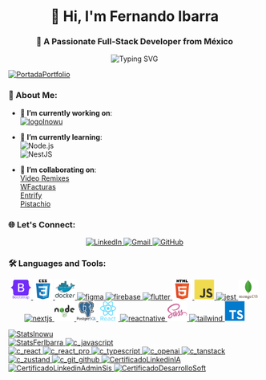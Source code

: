 <h1 align="center">👋 Hi, I'm Fernando Ibarra</h1>
<h3 align="center">🚀 A Passionate Full-Stack Developer from México</h3>

<p align="center">
  <img src="https://readme-typing-svg.herokuapp.com?font=Fira+Code&weight=600&size=24&pause=1000&color=F75C7E&center=true&vCenter=true&width=500&lines=Full-Stack+Developer;Open-Source+Enthusiast;Passionate+About+Tech+%26+Innovation" alt="Typing SVG" />
</p>

<a href="https://www.linkedin.com/in/feribarra1" target="_blank" rel="noreferrer"> <img src="https://i.imgur.com/qBeHqYl.png" alt="PortadaPortfolio" /> </a> <br/>

### 🌟 About Me:
- 🔭 **I’m currently working on**:  
  <a href="https://inowu.dev/" target="_blank" rel="noreferrer"> <img src="https://i.imgur.com/GI6sAoD.png" alt="logoInowu" /> </a>

- 🌱 **I’m currently learning**:  
  ![Node.js](https://img.shields.io/badge/-Node.js-339933?logo=node.js&logoColor=white&style=flat)  
  ![NestJS](https://img.shields.io/badge/-NestJS-E0234E?logo=nestjs&logoColor=white&style=flat)

- 👯 **I’m collaborating on**:  
  [Video Remixes](https://videoremixes.netlify.app/trends)  
  [WFacturas](https://wfacturas.com/folios)  
  [Entrify](https://www.entrify.mx/)  
  [Pistachio](https://www.pistachio.fi/)
  
### 🌐 Let's Connect:
<p align="center">
  <a href="https://www.linkedin.com/in/feribarra1/" target="_blank">
    <img src="https://img.shields.io/badge/LinkedIn-0077B5?logo=linkedin&logoColor=white&style=for-the-badge" alt="LinkedIn" />
  </a>
  <a href="mailto:Fernandooibarra@gmail.com" target="_blank">
    <img src="https://img.shields.io/badge/Gmail-D14836?logo=gmail&logoColor=white&style=for-the-badge" alt="Gmail" />
  </a>
  <a href="https://github.com/FeribarraInowu" target="_blank">
    <img src="https://img.shields.io/badge/GitHub-181717?logo=github&logoColor=white&style=for-the-badge" alt="GitHub" />
  </a>
</p>

### 🛠️ Languages and Tools:
<p align="center"> <a href="https://getbootstrap.com" target="_blank" rel="noreferrer"> <img src="https://raw.githubusercontent.com/devicons/devicon/master/icons/bootstrap/bootstrap-plain-wordmark.svg" alt="bootstrap" width="40" height="40"/> </a> <a href="https://www.w3schools.com/css/" target="_blank" rel="noreferrer"> <img src="https://raw.githubusercontent.com/devicons/devicon/master/icons/css3/css3-original-wordmark.svg" alt="css3" width="40" height="40"/> </a> <a href="https://www.docker.com/" target="_blank" rel="noreferrer"> <img src="https://raw.githubusercontent.com/devicons/devicon/master/icons/docker/docker-original-wordmark.svg" alt="docker" width="40" height="40"/> </a> <a href="https://www.figma.com/" target="_blank" rel="noreferrer"> <img src="https://www.vectorlogo.zone/logos/figma/figma-icon.svg" alt="figma" width="40" height="40"/> </a> <a href="https://firebase.google.com/" target="_blank" rel="noreferrer"> <img src="https://www.vectorlogo.zone/logos/firebase/firebase-icon.svg" alt="firebase" width="40" height="40"/> </a> <a href="https://flutter.dev" target="_blank" rel="noreferrer"> <img src="https://www.vectorlogo.zone/logos/flutterio/flutterio-icon.svg" alt="flutter" width="40" height="40"/> </a> <a href="https://www.w3.org/html/" target="_blank" rel="noreferrer"> <img src="https://raw.githubusercontent.com/devicons/devicon/master/icons/html5/html5-original-wordmark.svg" alt="html5" width="40" height="40"/> </a> <a href="https://developer.mozilla.org/en-US/docs/Web/JavaScript" target="_blank" rel="noreferrer"> <img src="https://raw.githubusercontent.com/devicons/devicon/master/icons/javascript/javascript-original.svg" alt="javascript" width="40" height="40"/> </a> <a href="https://jestjs.io" target="_blank" rel="noreferrer"> <img src="https://www.vectorlogo.zone/logos/jestjsio/jestjsio-icon.svg" alt="jest" width="40" height="40"/> </a> <a href="https://www.mongodb.com/" target="_blank" rel="noreferrer"> <img src="https://raw.githubusercontent.com/devicons/devicon/master/icons/mongodb/mongodb-original-wordmark.svg" alt="mongodb" width="40" height="40"/> </a> <a href="https://nextjs.org/" target="_blank" rel="noreferrer"> <img src="https://cdn.worldvectorlogo.com/logos/nextjs-2.svg" alt="nextjs" width="40" height="40"/> </a> <a href="https://nodejs.org" target="_blank" rel="noreferrer"> <img src="https://raw.githubusercontent.com/devicons/devicon/master/icons/nodejs/nodejs-original-wordmark.svg" alt="nodejs" width="40" height="40"/> </a> <a href="https://www.postgresql.org" target="_blank" rel="noreferrer"> <img src="https://raw.githubusercontent.com/devicons/devicon/master/icons/postgresql/postgresql-original-wordmark.svg" alt="postgresql" width="40" height="40"/> </a> <a href="https://reactjs.org/" target="_blank" rel="noreferrer"> <img src="https://raw.githubusercontent.com/devicons/devicon/master/icons/react/react-original-wordmark.svg" alt="react" width="40" height="40"/> </a> <a href="https://reactnative.dev/" target="_blank" rel="noreferrer"> <img src="https://reactnative.dev/img/header_logo.svg" alt="reactnative" width="40" height="40"/> </a> <a href="https://sass-lang.com" target="_blank" rel="noreferrer"> <img src="https://raw.githubusercontent.com/devicons/devicon/master/icons/sass/sass-original.svg" alt="sass" width="40" height="40"/> </a> <a href="https://tailwindcss.com/" target="_blank" rel="noreferrer"> <img src="https://www.vectorlogo.zone/logos/tailwindcss/tailwindcss-icon.svg" alt="tailwind" width="40" height="40"/> </a> <a href="https://www.typescriptlang.org/" target="_blank" rel="noreferrer"> <img src="https://raw.githubusercontent.com/devicons/devicon/master/icons/typescript/typescript-original.svg" alt="typescript" width="40" height="40"/> </a> </p>

<a href="https://www.github.com/FeribarraInowu" target="_blank" rel="noreferrer"> <img src="https://i.imgur.com/0Q0wNuB.png" alt="StatsInowu" /> </a> <br/>
<a href="https://www.github.com/Feribarra1" target="_blank" rel="noreferrer"> <img src="https://i.imgur.com/yhteFf2.png" alt="StatsFerIbarra" /> </a>
<a href="https://cursos.devtalles.com/certificates/0ukjpjpu3m" target="_blank" rel="noreferrer"> <img src="https://i.imgur.com/G0ct8M7.jpeg" alt="c_javascript" /> </a> <br/>
<a href="https://cursos.devtalles.com/certificates/1tufqctqtl" target="_blank" rel="noreferrer"> <img src="https://i.imgur.com/uOyBwvP.jpeg" alt="c_react" /> </a>
<a href="https://cursos.devtalles.com/certificates/6pal3nwfr8" target="_blank" rel="noreferrer"> <img src="https://i.imgur.com/WzpvI6C.jpeg" alt="c_react_pro" /> </a>
<a href="https://cursos.devtalles.com/certificates/hbll5frkg7" target="_blank" rel="noreferrer"> <img src="https://i.imgur.com/DgrWi3k.jpeg" alt="c_typescript" /> </a>
<a href="https://cursos.devtalles.com/certificates/hmg7rnngij" target="_blank" rel="noreferrer"> <img src="https://i.imgur.com/vbdUQvc.jpeg" alt="c_openai" /> </a>
<a href="https://cursos.devtalles.com/certificates/irg3nsjnzj" target="_blank" rel="noreferrer"> <img src="https://i.imgur.com/3OZvkWV.jpeg" alt="c_tanstack" /> </a>
<a href="https://cursos.devtalles.com/certificates/igzbv9zjly" target="_blank" rel="noreferrer"> <img src="https://i.imgur.com/dF9hMUJ.jpeg" alt="c_zustand" /> </a>
<a href="https://cursos.devtalles.com/certificates/60yhalceu6" target="_blank" rel="noreferrer"> <img src="https://i.imgur.com/1TU18ZR.jpeg" alt="c_git_github" /> </a>
<a href="https://www.linkedin.com/learning/certificates/557f513e7ac29edaff10120c047fcaa20e14f49ad5cb22ada78fb992a133c298" target="_blank" rel="noreferrer"> <img src="https://i.imgur.com/KZfZAxN.jpeg" alt="CertificadoLinkedinIA" /> </a>
<a href="https://www.linkedin.com/learning/certificates/6102dccfffdf2a7957f2b873e9b085e337a12fb2e79240241ce644d998838a5d?trk=share_certificate" target="_blank" rel="noreferrer"> <img src="https://i.imgur.com/j6bKiCz.jpeg" alt="CertificadoLinkedinAdminSis" /> </a>
<a href="https://www.linkedin.com/learning/certificates/099ea9806183134afcfa1ba686fc97525ac1e387ae7838aee28dd6db7fa5d48a?trk=share_certificate" target="_blank" rel="noreferrer"> <img src="https://i.imgur.com/Ey2UJyU.jpeg" alt="CertificadoDesarrolloSoft" /> </a>
